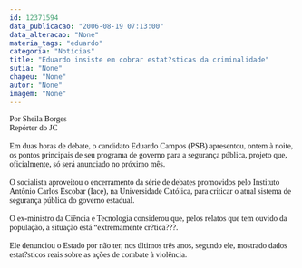 ```yaml
---
id: 12371594
data_publicacao: "2006-08-19 07:13:00"
data_alteracao: "None"
materia_tags: "eduardo"
categoria: "Notícias"
title: "Eduardo insiste em cobrar estat?sticas da criminalidade"
sutia: "None"
chapeu: "None"
autor: "None"
imagem: "None"
---
```

<p><P><FONT face=Verdana>Por Sheila Borges<BR>Repórter do JC<BR><BR>Em duas horas de debate, o candidato Eduardo Campos (PSB) apresentou, ontem à noite, os pontos principais de seu programa de governo para a segurança pública, projeto que, oficialmente, só será anunciado no próximo mês. <BR></FONT><FONT face=Verdana><BR>O socialista aproveitou o encerramento da série de debates promovidos pelo Instituto Antônio Carlos Escobar (Iace), na Universidade Católica, para criticar o atual sistema de segurança pública do governo estadual. <BR><BR>O ex-ministro da Ciência e Tecnologia considerou que, pelos relatos que tem ouvido da população, a situação está “extremamente cr?tica???.<BR><BR>Ele denunciou o Estado por não ter, nos últimos três anos, segundo ele, mostrado dados estat?sticos reais sobre as ações de combate à violência.</FONT></P> </p>
